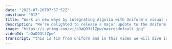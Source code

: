 ```yaml
---
date: "2023-07-20T07:57:52Z"
position: "012"
title: "Work in new ways by integrating Algolia with Uniform’s visual editor"
description: "We’re delighted to release a major update to the Uniform + Algolia integration, which uses the power of Algolia search to accelerate and automate the creation of digital experiences - helping brands to create great apps and websites for marketing and commerce that drive conversions. \n\nTwo key features: Automated content or product suggestions based on search parameters in Algolia, easy to set up via the Uniform Visual editor.\nAnd create customized faceted search pages with instant search components from Algolia, and control how they are displayed in Uniform Canvas.\n\nWant to get started yourself? Check out this video: https://youtu.be/lfkshoNh3oc"
image: "https://i.ytimg.com/vi/aOaQO3tlZpw/maxresdefault.jpg"
videoId: "aOaQO3tlZpw"
transcript: "this is Tim from uniform and in this video we will dive in some of the latest features of our new integration between uniform and algolia alright let's go into the browser to look at some really fun stuff so here we are in our Java drip project which is our amazing demo project where we can throw anything at and as you can see this is an algolia version so when we go to Integrations you can actually see there's an algolia integration running here the application ID is set API key is set if you actually want to know how to get this done yourself there is another video in this series explaining how to get started for now let's go into a product page so I can show you how we utilize algolia in this e-commerce project for coffee this is a product page for the cosmic coffee unbreakable pour over coffee maker which is an amazing coffee maker as you can see we are officially editing everything so there's um certain components have some parameters others do not this one has a bunch of things as you can see and then here we read the related products and there are some things that come from uniform like explore related products or I can actually do something like this and you will see a change right there and then below here these things are actually coming from algolia and you can see there's a product selector here so when I click on this you can see that there's a query going towards our index and so this is the product index for the Java drip project and as you can see here we've actually selected the cosmic coffee value specifically to find other products that are also like Cosmic coffee you could actually change this up and maybe type something in here to find Cosmic as well so you can do a search term or you can select a brand or you can even select like beans if you wanted to and you can see this is directly changing up and well let's put it back otherwise I'm destroying our demo here we go so we are back in business and so this is a really nice way to if you have product pages like these or maybe you have blog posts or whatever if you wanted like related things or things in the same vein that you want to show to people you can just go to your list component in this case and then select something in algolia query it ready to go run so that's the first thing I wanted to show and this one is amazing because you have if you have a ton of different landing pages and some new thing comes up that has to be shown on all of these Pages the algolia query is actually Dynamic and it just if it's important enough to show through your query it will end up there so algolia really helps you with that so on to our next demo which is actually our product search page so this is like um a page where you can see all your products you can see all of them are here and these components that you see here are actually algolia's instant search components but styled in the style of java trip and uniform has a really unique way to actually content edit these because you can see this is the instant search it is actually connecting to the index and then there are a bunch of widgets in here so we have a search box and then we have a two column component with in the left side a refinement list and this refinement list is actually again for Mongolia so this is actually an instant search component and these components have properties and so you can actually say you know what I don't want this to look at categories you know what let's search for brand names right and I only want to see like three brand names and you can see in the background that now just changed and that's a really easy way to kind of fix it up and you can actually just say you know what I'm just going to move this one up here and then the one on the bottom that's no longer brand name let's just go here and edit my value and you know what we make this one category I want to sing five of them and we actually have only three but there you go um and so you have just quite easily changed this up and um you can see like if you look below there's some pagination here no there are some properties in these components that augurlia offers and we have mapped these so we have some padding show first your previous show next um total Pages you want to use so this offers you a lot of flexibility because if you didn't want the pager well why don't you just say okay how about we just delete the pager all good you don't actually have to ask a developer to do that at all and so this makes this a very interesting use case because content editors and marketers can actually choose what am I searching for and what you can even do is if you have one index with products and one index with something else maybe with coffee bean flavors or something you can even just go to your home page and add a little search that is just with facets for your coffee bean flavors and another one is for product later on on the page you get to choose and you can even use and this is more fancy uniform offers personalization so you can say for people in France where I live I'm going to show this search and for people in Germany where other people live I'm going to show that search and so it enriches your experience as a Content editor and you can see how well algolia works for this so this is what I wanted to show you thank you for watching and have fun using this cheers"
---
```


